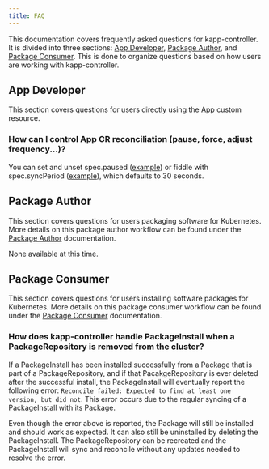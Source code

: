 ```yaml
---
title: FAQ
---
```


This documentation covers frequently asked questions for kapp-controller. It is
divided into three sections: [App Developer](#app-developer), [Package
Author](#package-author), and [Package Consumer](#package-consumer).  This is
done to organize questions based on how users are working with kapp-controller.

## App Developer

This section covers questions for users directly using the [App](app-spec.md)
custom resource.

### How can I control App CR reconciliation (pause, force, adjust frequency...)?

You can set and unset spec.paused
([example](https://github.com/vmware-tanzu/carvel-kapp-controller/blob/d94984a77fa907ac5ecc681e9a842b9877766a6b/test/e2e/pause_test.go#L91))
or fiddle with spec.syncPeriod ([example](
https://github.com/vmware-tanzu/carvel-kapp-controller/blob/d94984a77fa907ac5ecc681e9a842b9877766a6b/test/e2e/app_secret_configmap_reconcile_test.go#L133)), which
defaults to 30 seconds.


## Package Author

This section covers questions for users packaging software for Kubernetes. More
details on this package author workflow can be found under the [Package
Author](package-authoring.md) documentation.

None available at this time.

## Package Consumer

This section covers questions for users installing software packages for
Kubernetes. More details on this package consumer workflow can be found under
the [Package Consumer](package-consumption.md) documentation.

### How does kapp-controller handle PackageInstall when a PackageRepository is removed from the cluster?

If a PackageInstall has been installed successfully from a Package that is part
of a PackageRepository, and if that PacakgeRepository is ever deleted after the
successful install, the PackageInstall will eventually report the following
error: `Reconcile failed: Expected to find at least one version, but did not`.
This error occurs due to the regular syncing of a PackageInstall  with its
Package.

Even though the error above is reported, the Package will still be installed and
should work as expected. It can also still be uninstalled by deleting the
PackageInstall. The PackageRepository can be recreated and the PackageInstall
will sync and reconcile without any updates needed to resolve the error.
